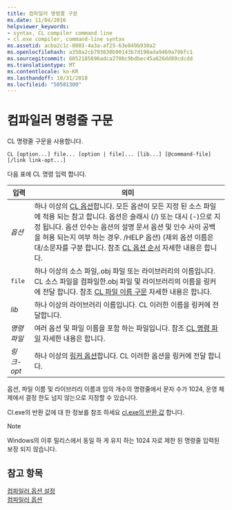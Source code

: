 ```yaml
---
title: 컴파일러 명령줄 구문
ms.date: 11/04/2016
helpviewer_keywords:
- syntax, CL compiler command line
- cl.exe compiler, command-line syntax
ms.assetid: acba2c1c-0803-4a3a-af25-63e849b930a2
ms.openlocfilehash: a350a2cb793630b90143b7d190ada9469a79bfc1
ms.sourcegitcommit: 6052185696adca270bc9bdbec45a626dd89cdcdd
ms.translationtype: MT
ms.contentlocale: ko-KR
ms.lasthandoff: 10/31/2018
ms.locfileid: "50581300"
---
```

# <a name="compiler-command-line-syntax"></a>컴파일러 명령줄 구문

CL 명령줄 구문을 사용합니다.

```
CL [option...] file... [option | file]... [lib...] [@command-file] [/link link-opt...]
```

다음 표에 CL 명령 입력 합니다.

|입력|의미|
|-----------|-------------|
|*옵션*|하나 이상의 [CL 옵션](../../build/reference/compiler-options.md)합니다. 모든 옵션이 모든 지정 된 소스 파일에 적용 되는 참고 합니다. 옵션은 슬래시 (/) 또는 대시 (-)으로 지정 됩니다. 옵션 인수는 옵션의 설명 문서 옵션 및 인수 사이 공백을 허용 되는지 여부 하는 경우. /HELP 옵션) (제외 옵션 이름은 대/소문자를 구분 합니다. 참조 [CL 옵션 순서](../../build/reference/order-of-cl-options.md) 자세한 내용은 합니다.|
|`file`|하나 이상의 소스 파일,.obj 파일 또는 라이브러리의 이름입니다. CL 소스 파일을 컴파일한.obj 파일 및 라이브러리의 이름을 링커에 전달 합니다. 참조 [CL 파일 이름 구문](../../build/reference/cl-filename-syntax.md) 자세한 내용은 합니다.|
|*lib*|하나 이상의 라이브러리 이름입니다. CL 이러한 이름을 링커에 전달합니다.|
|*명령 파일*|여러 옵션 및 파일 이름을 포함 하는 파일입니다. 참조 [CL 명령 파일](../../build/reference/cl-command-files.md) 자세한 내용은 합니다.|
|*링크-opt*|하나 이상의 [링커 옵션](../../build/reference/linker-options.md)합니다. CL 이러한 옵션을 링커에 전달 합니다.|

옵션, 파일 이름 및 라이브러리 이름과 임의 개수의 명령줄에서 문자 수가 1024, 운영 체제에서 결정 한도 넘지 않는으로 지정할 수 있습니다.

Cl.exe의 반환 값에 대 한 정보를 참조 하세요 [cl.exe의 반환 값](../../build/reference/return-value-of-cl-exe.md) 합니다.

> [!NOTE]
>  Windows의 이후 릴리스에서 동일 하 게 유지 하는 1024 자로 제한 된 명령줄 입력된 보장 되지 않습니다.

## <a name="see-also"></a>참고 항목

[컴파일러 옵션 설정](../../build/reference/setting-compiler-options.md)<br/>
[컴파일러 옵션](../../build/reference/compiler-options.md)